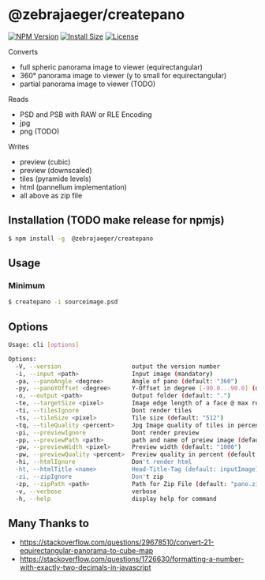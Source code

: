 # @zebrajaeger/createpano

[![NPM Version](https://img.shields.io/npm/v/@zebrajaeger/createpano.svg?style=flat)](https://www.npmjs.org/package/@zebrajaeger/createpano)
[![Install Size](https://packagephobia.now.sh/badge?p=@zebrajaeger/createpano)](https://packagephobia.now.sh/result?p=@zebrajaeger/createpano)
[![License](https://img.shields.io/github/license/zebrajaeger/sphere2cube-js)](https://img.shields.io/github/license/zebrajaeger/sphere2cube-js)

Converts  
- full spheric panorama image to viewer (equirectangular)
- 360° panorama image to viewer (y to small for equirectangular)
- partial panorama image to viewer (TODO)

Reads 
- PSD and PSB with RAW or RLE Encoding
- jpg
- png (TODO)

Writes
- preview (cubic)
- preview (downscaled)
- tiles (pyramide levels)
- html (pannellum implementation)
- all above as zip file 


## Installation (TODO make release for npmjs)

```bash
$ npm install -g  @zebrajaeger/createpano
```

## Usage

### Minimum

```bash
$ createpano -i sourceimage.psd
```

## Options
```bash
Usage: cli [options]

Options:
  -V, --version                    output the version number
  -i, --input <path>               Input image (mandatory)
  -pa, --panoAngle <degree>        Angle of pano (default: "360")
  -py, --panoYOffset <degree>      Y-Offset in degree [-90.0...90.0] (default: "0")
  -o, --output <path>              Output folder (default: ".")
  -te, --targetSize <pixel>        Image edge length of a face @ max resolution (default: inputImage.x / 4)
  -ti, --tilesIgnore               Dont render tiles
  -ts, --tileSize <pixel>          Tile size (default: "512")
  -tq, --tileQuality <percent>     Jpg Image quality of tiles in percent (default: "85")
  -pi, --previewIgnore             Dont render preview
  -pp, --previewPath <path>        path and name of preiew image (default: "./preview.png")
  -pw, --previewWidth <pixel>      Preview width (default: "1000")
  -pw, --previewQuality <percent>  Preview quality in percent (default: "85")
  -hi, --htmlIgnore                Don't render html
  -ht, --htmlTitle <name>          Head-Title-Tag (default: inputImage)
  -zi, --zipIgnore                 Don't zip
  -zp, --zipPath <path>            Path for Zip File (default: "pano.zip")
  -v, --verbose                    verbose
  -h, --help                       display help for command


```



## Many Thanks to

- https://stackoverflow.com/questions/29678510/convert-21-equirectangular-panorama-to-cube-map
- https://stackoverflow.com/questions/1726630/formatting-a-number-with-exactly-two-decimals-in-javascript
